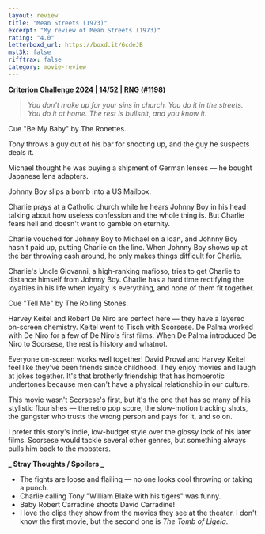 ```yaml
---
layout: review
title: "Mean Streets (1973)"
excerpt: "My review of Mean Streets (1973)"
rating: "4.0"
letterboxd_url: https://boxd.it/6cdeJB
mst3k: false
rifftrax: false
category: movie-review
---
```


<b><a href="https://boxd.it/qWjuA/detail">Criterion Challenge 2024 | 14/52 | RNG (#1198)</a></b>

<blockquote><i>You don't make up for your sins in church. You do it in the streets. You do it at home. The rest is bullshit, and you know it.</i></blockquote>

Cue "Be My Baby" by The Ronettes.

Tony throws a guy out of his bar for shooting up, and the guy he suspects deals it.

Michael thought he was buying a shipment of German lenses — he bought Japanese lens adapters.

Johnny Boy slips a bomb into a US Mailbox.

Charlie prays at a Catholic church while he hears Johnny Boy in his head talking about how useless confession and the whole thing is. But Charlie fears hell and doesn't want to gamble on eternity.

Charlie vouched for Johnny Boy to Michael on a loan, and Johnny Boy hasn't paid up, putting Charlie on the line. When Johnny Boy shows up at the bar throwing cash around, he only makes things difficult for Charlie.

Charlie's Uncle Giovanni, a high-ranking mafioso, tries to get Charlie to distance himself from Johnny Boy. Charlie has a hard time rectifying the loyalties in his life when loyalty is everything, and none of them fit together.

Cue "Tell Me" by The Rolling Stones.

Harvey Keitel and Robert De Niro are perfect here — they have a layered on-screen chemistry. Keitel went to Tisch with Scorsese. De Palma worked with De Niro for a few of De Niro's first films. When De Palma introduced De Niro to Scorsese, the rest is history and whatnot.

Everyone on-screen works well together! David Proval and Harvey Keitel feel like they've been friends since childhood. They enjoy movies and laugh at jokes together. It's that brotherly friendship that has homoerotic undertones because men can't have a physical relationship in our culture.

This movie wasn't Scorsese's first, but it's the one that has so many of his stylistic flourishes — the retro pop score, the slow-motion tracking shots, the gangster who trusts the wrong person and pays for it, and so on.

I prefer this story's indie, low-budget style over the glossy look of his later films. Scorsese would tackle several other genres, but something always pulls him back to the mobsters.

<b>**_ Stray Thoughts / Spoilers _**</b>

- The fights are loose and flailing — no one looks cool throwing or taking a punch.
- Charlie calling Tony "William Blake with his tigers" was funny.
- Baby Robert Carradine shoots David Carradine!
- I love the clips they show from the movies they see at the theater. I don't know the first movie, but the second one is <i>The Tomb of Ligeia</i>.
